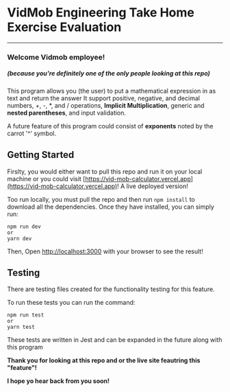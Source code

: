 # VidMob Engineering Take Home Exercise Evaluation
***

### Welcome Vidmob employee!
##### (because you're definitely one of the only people looking at this repo)

This program allows you (the user) to put a mathematical expression in as text and return the answer
It support positive, negative, and decimal numbers, +, -, *, and / operations, **Implicit Multiplication**, generic and **nested parentheses**, and input validation.

A future feature of this program could consist of **exponents** noted by the carrot '^' symbol.

## Getting Started

Firslty, you would either want to pull this repo and run it on your local machine or you could visit [https://vid-mob-calculator.vercel.app](https://vid-mob-calculator.vercel.app)! A live deployed version!

Too run locally, you must pull the repo and then run `npm install` to download all the dependencies.
Once they have installed, you can simply run:

    npm run dev 
    or
    yarn dev

Then, Open [http://localhost:3000](http://localhost:3000) with your browser to see the result!

## Testing 

There are testing files created for the functionality testing for this feature. 

To run these tests you can run the command: 

    npm run test
    or
    yarn test

These tests are written in Jest and can be expanded in the future along with this program

**Thank you for looking at this repo and or the live site feautring this "feature"!**

**I hope yo hear back from you soon!**


